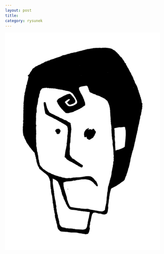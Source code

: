 ```yaml
---
layout: post
title:
category: rysunek
---
```


![My helpful screenshot](/assets/images/rysunki/alla-stasys.jpg)